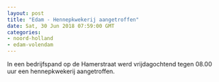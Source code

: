 ```yaml
---
layout: post
title: "Edam - Hennepkwekerij aangetroffen"
date: Sat, 30 Jun 2018 07:59:00 GMT
categories: 
- noord-holland 
- edam-volendam 
---
```


In een bedrijfspand op de Hamerstraat werd vrijdagochtend tegen 08.00 uur een hennepkwekerij aangetroffen.

